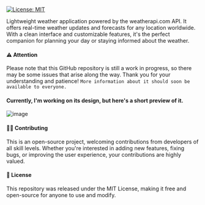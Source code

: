 [![License: MIT](https://img.shields.io/badge/License-MIT-yellow.svg)](https://opensource.org/licenses/MIT)

Lightweight weather application powered by the weatherapi.com API. It offers real-time weather updates and forecasts for any location worldwide. With a clean interface and customizable features, it's the perfect companion for planning your day or staying informed about the weather.

#### ⚠️ Attention
Please note that this GitHub repository is still a work in progress, so there may be some issues that arise along the way. Thank you for your understanding and patience!
`More information about it should soon be available to everyone.`

#### Currently, I'm working on its design, but here's a short preview of it.

![image](https://github.com/n3xuuu/weather-app/assets/97319371/0d12ade0-a814-4493-887b-596e87fd1c80)

#### 👋🏽 Contributing
This is an open-source project, welcoming contributions from developers of all skill levels. Whether you're interested in adding new features, fixing bugs, or improving the user experience, your contributions are highly valued.

#### 🚫 License
This repository was released under the MIT License, making it free and open-source for anyone to use and modify.
